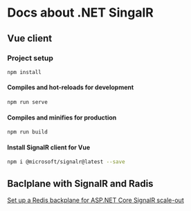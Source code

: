 # Docs about .NET SingalR


## Vue client

### Project setup
```
npm install
```

#### Compiles and hot-reloads for development
```
npm run serve
```

#### Compiles and minifies for production
```
npm run build
```

#### Install SignalR client for Vue
```bash
npm i @microsoft/signalr@latest --save
```


## Baclplane with SignalR and Radis
[Set up a Redis backplane for ASP.NET Core SignalR scale-out](https://learn.microsoft.com/en-us/aspnet/core/signalr/redis-backplane?view=aspnetcore-8.0)